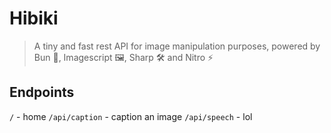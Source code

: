 # Hibiki
> A tiny and fast rest API for image manipulation purposes, powered by Bun 🐰, Imagescript 🖼️, Sharp 🛠️ and Nitro ⚡

## Endpoints
`/` - home
`/api/caption` - caption an image
`/api/speech` - lol